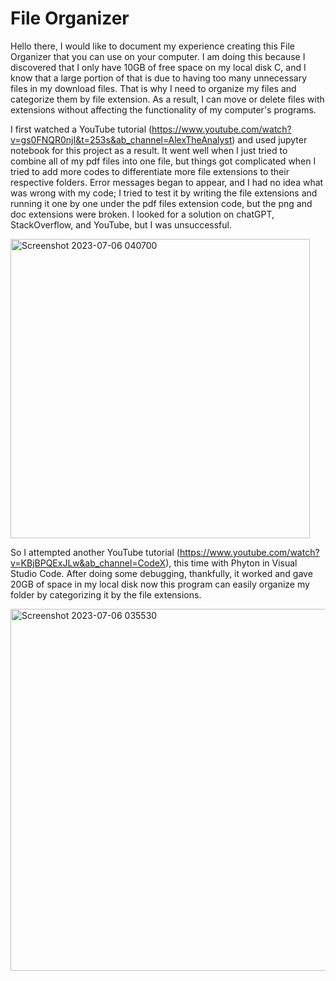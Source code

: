 # File Organizer
Hello there, I would like to document my experience creating this File Organizer that you can use on your computer. I am doing this because I discovered that I only have 10GB of free space on my local disk C, and I know that a large portion of that is due to having too many unnecessary files in my download files. That is why I need to organize my files and categorize them by file extension. As a result, I can move or delete files with extensions without affecting the functionality of my computer's programs.

I first watched a YouTube tutorial (https://www.youtube.com/watch?v=gs0FNQR0njI&t=253s&ab_channel=AlexTheAnalyst) and used jupyter notebook for this project as a result. It went well when I just tried to combine all of my pdf files into one file, but things got complicated when I tried to add more codes to differentiate more file extensions to their respective folders. Error messages began to appear, and I had no idea what was wrong with my code; I tried to test it by writing the file extensions and running it one by one under the pdf files extension code, but the png and doc extensions were broken. I looked for a solution on chatGPT, StackOverflow, and YouTube, but I was unsuccessful.

<img width="479" alt="Screenshot 2023-07-06 040700" src="https://github.com/ggovert/FileOrganizer/assets/111510965/b1fc5446-19ae-4cff-9554-b50a5a17910f">



So I attempted another YouTube tutorial (https://www.youtube.com/watch?v=KBjBPQExJLw&ab_channel=CodeX), this time with Phyton in Visual Studio Code. After doing some debugging, thankfully, it worked and gave 20GB of space in my local disk  now this program can easily organize my folder by categorizing it by the file extensions.

<img width="579" alt="Screenshot 2023-07-06 035530" src="https://github.com/ggovert/FileOrganizer/assets/111510965/59e922c2-74e9-4591-b6e0-1c3af3eefe22">


